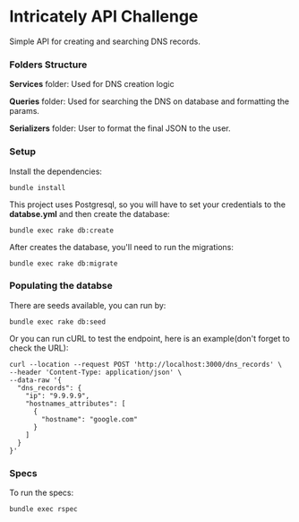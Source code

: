# Intricately API Challenge
Simple API for creating and searching DNS records.

### Folders Structure
**Services** folder: Used for DNS creation logic

**Queries** folder: Used for searching the DNS on database  and formatting the params.

**Serializers** folder: User to format the final JSON to the user.

### Setup
Install the dependencies:

`bundle install`

This project uses Postgresql, so you will have to set your credentials to the **databse.yml** and then create the database:

`bundle exec rake db:create`

After creates the database, you'll need to run the migrations:

`bundle exec rake db:migrate`

### Populating the databse
There are seeds available, you can run by:

`bundle exec rake db:seed`

Or you can run cURL to test the endpoint, here is an example(don't forget to check the URL):
```
curl --location --request POST 'http://localhost:3000/dns_records' \
--header 'Content-Type: application/json' \
--data-raw '{
  "dns_records": {
    "ip": "9.9.9.9",
    "hostnames_attributes": [
      {
        "hostname": "google.com"
      }
    ]
  }
}'
```

### Specs
To run the specs:

`bundle exec rspec`
